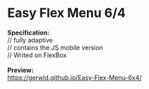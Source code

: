 # Easy Flex Menu 6/4


<b>Specification:</b><br>
// fully adaptive<br>
// contains the JS mobile version<br>
// Writed on FlexBox<br>
<br>
<b>Preview:</b><br>
https://gerwld.github.io/Easy-Flex-Menu-6x4/
